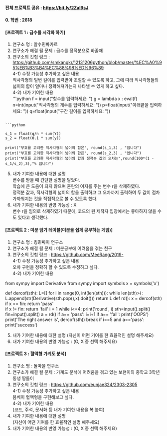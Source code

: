 #### 전체 프로젝트 공유 : https://bit.ly/2ZaI9sJ 

#### 0. 학번 : 2618

#### [프로젝트 1 : 급수를 시각화 하기]<br>
1) 연구소 명 : 알수민파카르<br>
2) 연구소가 해결 될 문제 : 급수를 정적분으로 바꿀때 <br>
3) 연구소의 깃헙 링크 : https://github.com/smkangkr/12131206python/blob/master/%EC%A0%95%EB%B3%B4%EC%88%98%ED%96%89<br>
4-1) 수정 가능성 추가하고 싶은 내용<br>
직사각형의 밑변 길이를 입력받아 조절할 수 있도록 하고, 그에 따라 직사각형들의 넓이의 합이 얼마나 정확해져가는지 나타낼 수 있게 하고 싶다.<br>
4-2) 내가 기여한 내용<br>
'''python
f = input("함수를 입력하세요: ")
g = lambda x : eval(f)
n=int(input("직사각형의 개수를 입력하세요: "))
p=float(input("아래끝을 입력하세요: "))
q=float(input("구간 길이를 입력하세요: "))
```

```python

s_1 = float(q/n * sum(Y))
s_2 = float(0.1 * sum(y))

print("부호를 고려한 직사각형의 넓이의 합은", round(s_1,3) , "입니다")
print("부호를 고려한 직사각형의 넓이의 합은", round(s_2,3) , "입니다")
print("부호를 고려한 직사각형의 넓이의 합과 정적분 값의 오차는",round(100*(1 - s_1/s_2),3),"% 입니다")
```

5) 내가 기여한 내용에 대한 설명<br>
변수를 받을 때 간단한 설명을 달았다.<br>
학습에 큰 도움이 되지 않으며 혼란의 여지를 주는 변수 r을 삭제하였다.<br>
정적분 값과, 직사각형의 넓이의 합을 출력하고 그 오차까지 출력하여 두 값이 점차 가까워지는 것을 직접적으로 볼 수 있도록 했다.<br>
6) 내가 기여한 내용의 반영 가능성 : X<br>
변수 r을 임의로 삭제하였기 때문에, 코드의 원 제작자 입장에서는 좋아하지 않을 수도 있다고 생각했다.<br>

#### [프로젝트 2 : 미분 암기 테이블(미분을 쉽게 공부하는 게임)]<br>
1) 연구소 명 : 킹민짜이 연구소<br>
2) 연구소가 해결 될 문제 : 미분공부에 어려움을 겪는 친구<br>
3) 연구소의 깃헙 링크 : https://github.com/MeeRang/2019-<br>
4-1) 수정 가능성 추가하고 싶은 내용<br>
오차 구현을 정확히 할 수 있도록 수정하고 싶다.<br>
4-2) 내가 기여한 내용<br>

from sympy import Derivative
from sympy import symbols
x = symbols('x')

def dercof(sth):
    L=[]
    for i in range(0, int(len(sth))):
        while len(sth)>i :
             L.append(str(Derivative(sth.pop(),x).doit()))
        return L
def rd():
    x = dercof(sth)
    if x == fin:
        return 'pass'        
    if x != fin:
        return 'fail'
i = 1
while i<=4:
    print('round', i)
    sth=input().split()
    fin=input().split()
    a = rd()
    if a== 'pass':
        i=i+1
    if a== 'fail':
        print('OOPS')
        print('The right answer is', dercof(sth))
        break
    if i==5 and a=='pass':
        print('success')


5) 내가 기여한 내용에 대한 설명
(자신이 어떤 기여를 한 효율적인 설명 해주세요)
6) 내가 기여한 내용의 반영 가능성 : (O, X 중 선택 해주세요)

#### [프로젝트 3 : 혈액형 가계도 분석]<br>
1) 연구소 명 : 돌마을 연구소<br>
2) 연구소가 해결 될 문제 : 가계도 분석에 어려움을 겪고 있는 보현이의 중학교 3학년 동생 짱돌이<br>
3) 연구소의 깃헙 링크 : https://github.com/eunjae324/2303-2305<br>
4-1) 수정 가능성 추가하고 싶은 내용<br>
봄베이 혈액형을 구현해보고 싶다.<br>
4-2) 내가 기여한 내용<br>
(코드, 주석, 문서화 등 내가 기여한 내용을 복 붙여)
5) 내가 기여한 내용에 대한 설명<br>
(자신이 어떤 기여를 한 효율적인 설명 해주세요)<br>
6) 내가 기여한 내용의 반영 가능성 : (O, X 중 선택 해주세요)<br>
